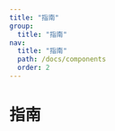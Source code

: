 ```yaml
---
title: "指南"
group:
  title: "指南"
nav:
  title: "指南"
  path: /docs/components
  order: 2
---
```



# 指南
